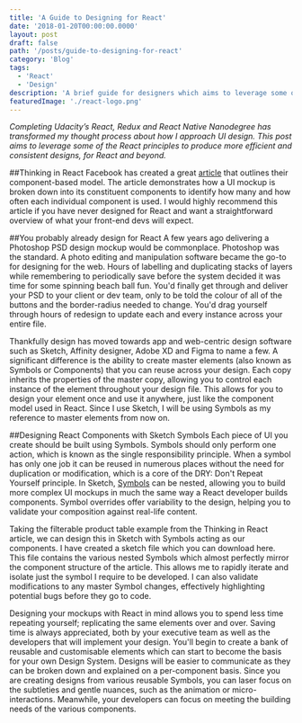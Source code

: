 ```yaml
---
title: 'A Guide to Designing for React'
date: '2018-01-20T00:00:00.0000'
layout: post
draft: false
path: '/posts/guide-to-designing-for-react'
category: 'Blog'
tags:
  - 'React'
  - 'Design'
description: 'A brief guide for designers which aims to leverage some of the React principles to produce more efficient and consistent designs, for React and beyond.'
featuredImage: './react-logo.png'
---
```


_Completing Udacity’s React, Redux and React Native Nanodegree has transformed my thought process about how I approach UI design. This post aims to leverage some of the React principles to produce more efficient and consistent designs, for React and beyond._

##Thinking in React
Facebook has created a great [article](https://reactjs.org/docs/thinking-in-react.html) that outlines their component-based model. The article demonstrates how a UI mockup is broken down into its constituent components to identify how many and how often each individual component is used. I would highly recommend this article if you have never designed for React and want a straightforward overview of what your front-end devs will expect.

##You probably already design for React
A few years ago delivering a Photoshop PSD design mockup would be commonplace. Photoshop was the standard. A photo editing and manipulation software became the go-to for designing for the web. Hours of labelling and duplicating stacks of layers while remembering to periodically save before the system decided it was time for some spinning beach ball fun. You'd finally get through and deliver your PSD to your client or dev team, only to be told the colour of all of the buttons and the border-radius needed to change. You'd drag yourself through hours of redesign to update each and every instance across your entire file.

Thankfully design has moved towards app and web-centric design software such as Sketch, Affinity designer, Adobe XD and Figma to name a few. A significant difference is the ability to create master elements (also known as Symbols or Components) that you can reuse across your design. Each copy inherits the properties of the master copy, allowing you to control each instance of the element throughout your design file. This allows for you to design your element once and use it anywhere, just like the component model used in React. Since I use Sketch, I will be using Symbols as my reference to master elements from now on.

##Designing React Components with Sketch Symbols
Each piece of UI you create should be built using Symbols. Symbols should only perform one action, which is known as the single responsibility principle. When a symbol has only one job it can be reused in numerous places without the need for duplication or modification, which is a core of the DRY: Don't Repeat Yourself principle. In Sketch, [Symbols](https://sketchapp.com/docs/symbols/) can be nested, allowing you to build more complex UI mockups in much the same way a React developer builds components. Symbol overrides offer variability to the design, helping you to validate your composition against real-life content.

Taking the filterable product table example from the Thinking in React article, we can design this in Sketch with Symbols acting as our components. I have created a sketch file which you can download here. This file contains the various nested Symbols which almost perfectly mirror the component structure of the article. This allows me to rapidly iterate and isolate just the symbol I require to be developed. I can also validate modifications to any master Symbol changes, effectively highlighting potential bugs before they go to code.

Designing your mockups with React in mind allows you to spend less time repeating yourself; replicating the same elements over and over. Saving time is always appreciated, both by your executive team as well as the developers that will implement your design. You'll begin to create a bank of reusable and customisable elements which can start to become the basis for your own Design System. Designs will be easier to communicate as they can be broken down and explained on a per-component basis. Since you are creating designs from various reusable Symbols, you can laser focus on the subtleties and gentle nuances, such as the animation or micro-interactions. Meanwhile, your developers can focus on meeting the building needs of the various components.
